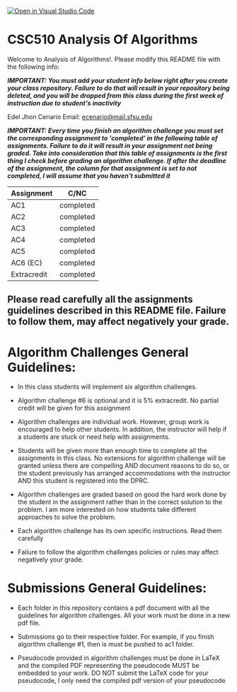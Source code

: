[![Open in Visual Studio Code](https://classroom.github.com/assets/open-in-vscode-f059dc9a6f8d3a56e377f745f24479a46679e63a5d9fe6f495e02850cd0d8118.svg)](https://classroom.github.com/online_ide?assignment_repo_id=5458132&assignment_repo_type=AssignmentRepo)
# CSC510 Analysis Of Algorithms 
Welcome to Analysis of Algorithms!. Please modify this README file with the following info:

***IMPORTANT: You must add your student info below right after you create your class repository.
Failure to do that will result in your repository being deleted, and you will be dropped from
this class during the first week of instruction due to student's inactivity***

Edel Jhon Cenario
Email:  ecenario@mail.sfsu.edu

***IMPORTANT: Every time you finish an algorithm challenge you must set the corresponding
assignment to 'completed' in the following table of assignments. Failure to do it will result in
your assignment not being graded. Take into consideration that this table of assignments is the
first thing I check before grading an algorithm challenge. If after the deadline of the assignment, the 
column for that assignment is set to not completed, I will assume that you haven't submitted it***


| Assignment       |     C/NC      |
| ---------------- | ------------- |
| AC1              | completed     |
| AC2              | completed     |
| AC3              | completed     |
| AC4              | completed     |
| AC5              | completed     |
| AC6 (EC)         | completed     |
| Extracredit      | completed     |


## Please read carefully all the assignments guidelines described in this README file. Failure to follow them, may affect negatively your grade.

# Algorithm Challenges General Guidelines:

* In this class students will implement six algorithm challenges. 

* Algorithm challenge #6 is optional and it is 5% extracredit. No partial credit
will be given for this assignment

* Algorithm challenges are individual work. However, group work is encouraged to help other students. 
  In addition, the instructor will help if a students are stuck or need help with assignments.

* Students will be given more than enough time to complete all the assignments in 
this class. No extensions for algorithm challenge will be granted unless there are 
  compelling AND document reasons to do so, or the student
  previously has arranged accommodations with the instructor AND this student is
  registered into the DPRC. 

* Algorithm challenges are graded based on good the hard work done by the student
in the assignment rather than in the correct solution to the problem. I am more 
  interested on how students take different approaches to solve the problem.

* Each algorithm challenge has its own specific instructions. Read them carefully

* Failure to follow the algorithm challenges policies or rules may affect negatively your grade.

# Submissions General Guidelines:

* Each folder in this repository contains a pdf document with all the guidelines for algorithm challenges. All your work 
must be done in a new pdf file. 
  
* Submissions go to their respective folder. For example, if you finish algorithm challenge #1, then is must be pushed to ac1 folder. 

* Pseudocode provided in algorithm challenges must be done in LaTeX and the compiled PDF representing the pseudocode MUST 
be embedded to your work. DO NOT submit the LaTeX code for your pseudocode, I only need the compiled pdf version of your
  pseudocode 
  




